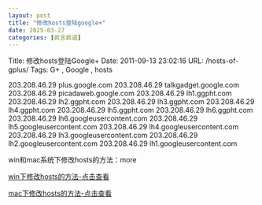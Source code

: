 ```yaml
---
layout: post
title: "修改hosts登陆google+"
date: 2025-03-27
categories: [疯言疯语]
---
```


Title: 修改hosts登陆Google+
Date: 2011-09-13 23:02:16
URL: /hosts-of-gplus/
Tags: G+ , Google , hosts

203.208.46.29 plus.google.com
203.208.46.29 talkgadget.google.com
203.208.46.29 picadaweb.google.com
203.208.46.29 lh1.ggpht.com
203.208.46.29 lh2.ggpht.com
203.208.46.29 lh3.ggpht.com
203.208.46.29 lh4.ggpht.com
203.208.46.29 lh5.ggpht.com
203.208.46.29 lh6.ggpht.com
203.208.46.29 lh6.googleusercontent.com
203.208.46.29 lh5.googleusercontent.com
203.208.46.29 lh4.googleusercontent.com
203.208.46.29 lh3.googleusercontent.com
203.208.46.29 lh2.googleusercontent.com
203.208.46.29 lh1.googleusercontent.com

win和mac系统下修改hosts的方法：more

[win下修改hosts的方法-点击查看](http://1.linshiwp.sinaapp.com/?p=155)

[mac下修改hosts的方法-点击查看](http://1.linshiwp.sinaapp.com/?p=157)